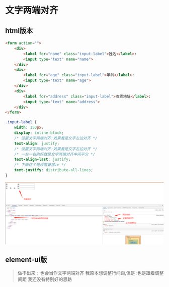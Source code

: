 # 文字两端对齐

## html版本

```html
<form action="">
    <div>
        <label for="name" class="input-label">姓名</label>:
        <input type="text" name="name">
    </div>
    <div>
        <label for="age" class="input-label">年龄</label>:
        <input type="text" name="age">
    </div>
    <div>
        <label for="address" class="input-label">收货地址</label>:
        <input type="text" name="address">
    </div>
</form>
```

```css
.input-label {
    width: 150px;
    display: inline-block;
    /* 设置文字两端对齐:效果看是文字左边对齐 */
    text-align: justify;
    /* 设置文字两端对齐:效果看是文字右边对齐 */
    /* 一左一右刚好就是文字两端对齐中间平分 */
    text-align-last: justify;
    /* 下面这个是设置兼容ie */
    text-justify: distribute-all-lines;
}
```

![Image text](./img/两端对齐HTML版.jpg)

## element-ui版

> 做不出来 `:` 也会当作文字两端对齐
> 我原本想调整行间距,但是`:`也是跟着调整间距
> 我还没有特别好的思路
